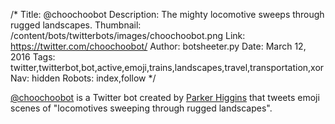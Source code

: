 /*
Title: @choochoobot
Description: The mighty locomotive sweeps through rugged landscapes.
Thumbnail: /content/bots/twitterbots/images/choochoobot.png
Link: https://twitter.com/choochoobot/
Author: botsheeter.py
Date: March 12, 2016
Tags: twitter,twitterbot,bot,active,emoji,trains,landscapes,travel,transportation,xor
Nav: hidden
Robots: index,follow
*/

[@choochoobot](https://twitter.com/choochoobot/) is a Twitter bot created by [Parker Higgins](https://twitter.com/xor) that tweets emoji scenes of "locomotives sweeping through rugged landscapes".
